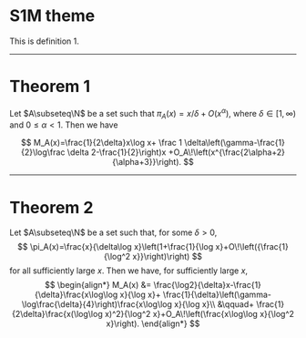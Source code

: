 
# S1M theme

<Item title="Definition 1">This is definition 1.</Item>

---

# Theorem 1

<Item title="Theorem 1">

Let $A\subseteq\N$ be a set such that $\pi_A(x)=x/\delta+O(x^\alpha)$,
where $\delta\in[1,\infty)$ and $0\le\alpha<1$.
Then we have

$$
M_A(x)=\frac{1}{2\delta}x\log x+
	\frac 1 \delta\left(\gamma-\frac{1}{2}\log\frac \delta 2-\frac{1}{2}\right)x
	+O_A\!\left(x^{\frac{2\alpha+2}{\alpha+3}}\right).
$$

</Item>

---

# Theorem 2

<Item title="Theorem 2">

Let $A\subseteq\N$ be a set such that, for some $\delta>0$,
$$
\pi_A(x)=\frac{x}{\delta\log x}\left(1+\frac{1}{\log x}+O\!\left({\frac{1}{\log^2 x}}\right)\right)
$$
for all sufficiently large $x$. Then we have, for sufficiently large $x$,
$$
\begin{align*}
	M_A(x)
	&=
	\frac{\log2}{\delta}x-\frac{1}{\delta}\frac{x\log\log x}{\log x}+
	\frac{1}{\delta}\left(\gamma-\log\frac{\delta}{4}\right)\frac{x\log\log x}{\log x}\\
	&\qquad+
	\frac{1}{2\delta}\frac{x(\log\log x)^2}{\log^2 x}+O_A\!\left(\frac{x\log\log x}{\log^2 x}\right).
\end{align*}
$$

</Item>